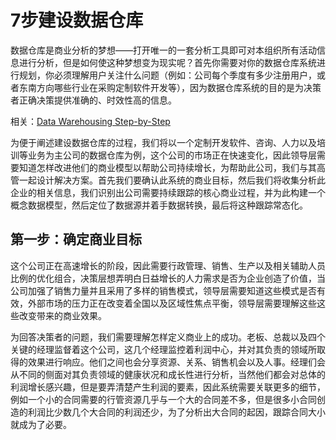 # 7步建设数据仓库

数据仓库是商业分析的梦想——打开唯一的一套分析工具即可对本组织所有活动信息进行分析，但是如何使这种梦想变为现实呢？首先你需要对你的数据仓库系统进行规划，你必须理解用户关注什么问题（例如：公司每个季度有多少注册用户，或者东南方向哪些行业在采购定制软件开发等），因为数据仓库系统的目的是为决策者正确决策提供准确的、时效性高的信息。

相关：[Data Warehousing Step-by-Step](http://sqlmag.com/database-administration/data-warehousing-foundation-bi)

为便于阐述建设数据仓库的过程，我们将以一个定制开发软件、咨询、人力以及培训等业务为主公司的数据仓库为例，这个公司的市场正在快速变化，因此领导层需要知道怎样改进他们的商业模型以帮助公司持续增长，为帮助此公司，我们与其高管一起设计解决方案。首先我们要确认此系统的商业目标，然后我们将收集分析此企业的相关信息，我们识别出公司需要持续跟踪的核心商业过程，并为此构建一个概念数据模型，然后定位了数据源并着手数据转换，最后将这种跟踪常态化。

## 第一步：确定商业目标


这个公司正在高速增长的阶段，因此需要行政管理、销售、生产以及相关辅助人员比例的优化组合，决策层想弄明白日益增长的人力需求是否为企业创造了价值，当公司加强了销售力量并且采用了多样的销售模式，领导层需要知道这些模式是否有效，外部市场的压力正在改变着全国以及区域性焦点平衡，领导层需要理解这些这些改变带来的商业效果。

为回答决策者的问题，我们需要理解怎样定义商业上的成功。老板、总裁以及四个关键的经理监督着这个公司，这几个经理监控着利润中心，并对其负责的领域所取得的效果进行响应。他们之间也会分享资源、关系、销售机会以及人事。经理们会从不同的侧面对其负责领域的健康状况和成长性进行分析，当然他们都会对总体的利润增长感兴趣，但是要弄清楚产生利润的要素，因此系统需要关联更多的细节，例如一个小的合同需要的行管资源几乎与一个大的合同差不多，但是很多小合同创造的利润比少数几个大合同的利润还少，为了分析出大合同的起因，跟踪合同大小就成为了必要。


